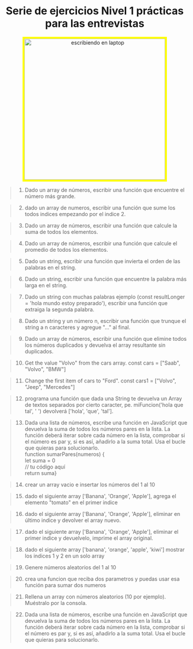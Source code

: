 
<h1 align='center'> Serie de ejercicios Nivel 1 prácticas para las entrevistas</h1>
<p align='center'>
<image src="https://cronicaglobal.elespanol.com/uploads/s1/78/53/03/6/coding-924920-1920.jpeg" width='380' alt="escribiendo en laptop" style="border: 5px solid yellow;" />
</p>


> 1. Dado un array de números, escribir una función que encuentre el número más grande.

> 2. dado un array de numeros, escribir una función que sume los todos indices empezando por el indice 2.

> 3. Dado un array de números, escribir una función que calcule la suma de todos los elementos.

> 4. Dado un array de números, escribir una función que calcule el promedio de todos los elementos.

> 5. Dado un string, escribir una función que invierta el orden de las palabras en el string.

> 6. Dado un string, escribir una función que encuentre la palabra más larga en el string.

> 7. Dado un string con muchas palabras ejemplo (const resultLonger = 'hola  mundo  estoy  preparado'), escribir una función que extraiga la segunda palabra.

> 8. Dado un string y un número n, escribir una función que trunque el string a n caracteres y agregue "..." al final.

> 9. Dado un array de números, escribir una función que elimine todos los números duplicados y devuelva el array resultante sin duplicados.

> 10. Get the value "Volvo" from the cars array. const cars = ["Saab", "Volvo", "BMW"]

> 11. Change the first item of cars to "Ford". const cars1 = ["Volvo", "Jeep", "Mercedes"]


> 12. programa una función que dada una String te devuelva un Array de textos separados por cierto caracter, pe. miFuncion('hola que tal', ' ')  devolverá ['hola', 'que', 'tal'].


> 13. Dada una lista de números, escribe una función en JavaScript que devuelva la suma de todos los números pares en la lista. La función deberá iterar sobre cada número en la lista, comprobar si el número es par y, si es así, añadirlo a la suma total. Usa el bucle que quieras para solucionarlo. 
<br>function sumarPares(numeros) {
  <br>  let suma = 0 
<br>// tu código aquí
<br>return suma}



> 14. crear un array vacio e insertar los números del 1 al 10

> 15. dado el siguiente array ['Banana', 'Orange', 'Apple'], agrega el elemento "tomato" en el primer indice


> 16. dado el siguiente array ['Banana', 'Orange', 'Apple'], eliminar en último indice y devolver el array nuevo.

> 17. dado el siguiente array ['Banana', 'Orange', 'Apple'], eliminar el primer indice y devuelvelo, imprime el array original.

> 18. dado el siguiente array ['banana', 'orange', 'apple', 'kiwi'] mostrar los indices 1 y 2 en un solo array

> 19. Genere números aleatorios del 1 al 10 

> 20. crea una funcion que reciba dos parametros y puedas usar esa función para sumar dos numeros

> 21. Rellena un array con números aleatorios (10 por ejemplo). Muéstralo por la consola.

> 22. Dada una lista de números, escribe una función en JavaScript que devuelva la suma de todos los números pares en la lista. La función deberá iterar sobre cada número en la lista, comprobar si el número es par y, si es así, añadirlo a la suma total. Usa el bucle que quieras para solucionarlo.